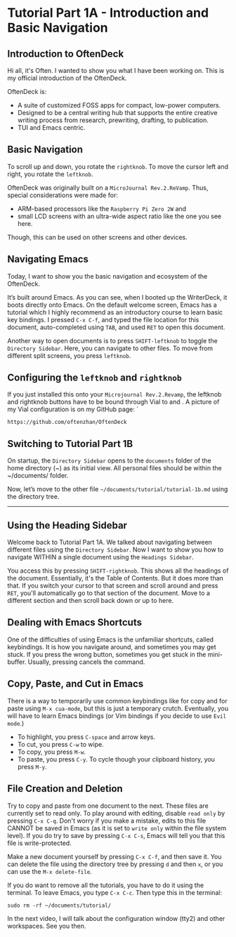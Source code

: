 # Tutorial Part 1A - Introduction and Basic Navigation

## Introduction to OftenDeck

Hi all, it's Often. I wanted to show you what I have been working on. This is my official introduction of the OftenDeck.

OftenDeck is:
- A suite of customized FOSS apps for compact, low-power computers.
- Designed to be a central writing hub that supports the entire creative writing process from research, prewriting, drafting, to publication.
- TUI and Emacs centric.

## Basic Navigation

To scroll up and down, you rotate the `rightknob`. To move the cursor left and right, you rotate the `leftknob`.

OftenDeck was originally built on a `MicroJournal Rev.2.ReVamp`. Thus, special considerations were made for:
- ARM-based processors like the `Raspberry Pi Zero 2W` and
- small LCD screens with an ultra-wide aspect ratio like the one you see here.

Though, this can be used on other screens and other devices.

## Navigating Emacs

Today, I want to show you the basic navigation and ecosystem of the OftenDeck. 

It’s built around Emacs. As you can see, when I booted up the WriterDeck, it boots directly onto Emacs. On the default welcome screen, Emacs has a tutorial which I highly recommend as an introductory course to learn basic key bindings. I pressed `C-x C-f`, and typed the file location for this document, auto-completed using `TAB`, and used `RET` to open this document.

Another way to open documents is to press `SHIFT-leftknob` to toggle the `Directory Sidebar`. Here, you can navigate to other files. To move from different split screens, you press `leftknob`.

## Configuring the `leftknob` and `rightknob`

If you just installed this onto your `Microjournal Rev.2.Revamp`, the leftknob and rightknob buttons have to be bound through Vial to <f5> and <f6>. A picture of my Vial configuration is on my GitHub page: `

```https://github.com/oftenzhan/OftenDeck```

## Switching to Tutorial Part 1B

On startup, the `Directory Sidebar` opens to the `documents` folder of the home directory (~) as its initial view. All personal files should be within the ~/documents/ folder.

Now, let’s move to the other file `~/documents/tutorial/tutorial-1b.md` using the directory tree.

---

## Using the Heading Sidebar

Welcome back to Tutorial Part 1A. We talked about navigating between different files using the `Directory Sidebar`. Now I want to show you how to navigate WITHIN a single document using the `Headings Sidebar`.

You access this by pressing `SHIFT-rightknob`. This shows all the headings of the document. Essentially, it's the Table of Contents. But it does more than that. If you switch your cursor to that screen and scroll around and press `RET`, you'll automatically go to that section of the document. Move to a different section and then scroll back down or up to here.

## Dealing with Emacs Shortcuts

One of the difficulties of using Emacs is the unfamiliar shortcuts, called keybindings. It is how you navigate around, and sometimes you may get stuck. If you press the wrong button, sometimes you get stuck in the mini-buffer. Usually, pressing <C-g> cancels the command.

## Copy, Paste, and Cut in Emacs

There is a way to temporarily use common keybindings like <C-c> for copy and <C-v> for paste using `M-x cua-mode`, but this is just a temporary crutch. Eventually, you will have to learn Emacs bindings (or Vim bindings if you decide to use `Evil mode`.)

- To highlight, you press `C-space` and arrow keys.
- To cut, you press `C-w` to wipe.
- To copy, you press `M-w`.
- To paste, you press `C-y`. To cycle though your clipboard history, you press `M-y`.

## File Creation and Deletion

Try to copy and paste from one document to the next. These files are currently set to read only. To play around with editing, disable `read only` by pressing `C-x C-q`. Don't worry if you make a mistake, edits to this file CANNOT be saved in Emacs (as it is set to `write only` within the file system level). If you do try to save by pressing `C-x C-s`, Emacs will tell you that this file is write-protected.

Make a new document yourself by pressing `C-x C-f`, and then save it. You can delete the file using the directory tree by pressing `d` and then `x`, or you can use the `M-x delete-file`.

If you do want to remove all the tutorials, you have to do it using the terminal. To leave Emacs, you type `C-x C-c`. Then type this in the terminal:

```
sudo rm -rf ~/documents/tutorial/
```

In the next video, I will talk about the configuration window (tty2) and other workspaces. See you then.
